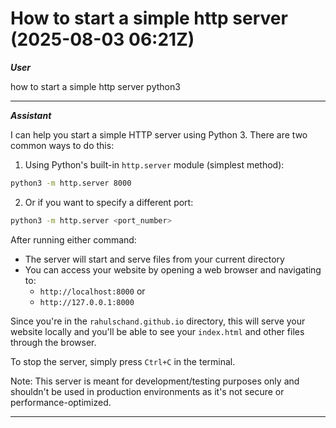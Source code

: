 <!-- Generated by SpecStory -->

# How to start a simple http server (2025-08-03 06:21Z)

_**User**_

how to start a simple http server python3

---

_**Assistant**_

I can help you start a simple HTTP server using Python 3. There are two common ways to do this:

1. Using Python's built-in `http.server` module (simplest method):
```bash
python3 -m http.server 8000
```

2. Or if you want to specify a different port:
```bash
python3 -m http.server <port_number>
```

After running either command:
- The server will start and serve files from your current directory
- You can access your website by opening a web browser and navigating to:
  - `http://localhost:8000` or
  - `http://127.0.0.1:8000`

Since you're in the `rahulschand.github.io` directory, this will serve your website locally and you'll be able to see your `index.html` and other files through the browser.

To stop the server, simply press `Ctrl+C` in the terminal.

Note: This server is meant for development/testing purposes only and shouldn't be used in production environments as it's not secure or performance-optimized.

---

